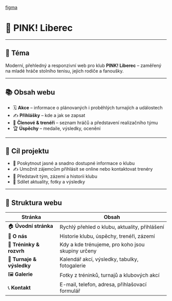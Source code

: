 [figma](https://www.figma.com/design/SP6iEs1XoBX1CIJT3tmq11/VedralLuk%C3%A1%C5%A1?node-id=0-1&m=dev&t=XbFoBjTTKFyfMH1Y-1)


# 🏓 PINK! Liberec

---

## 🎯 Téma

Moderní, přehledný a responzivní web pro klub **PINK! Liberec** – zaměřený na mladé hráče stolního tenisu, jejich rodiče a fanoušky.

---

## 📚 Obsah webu

- 🗓️ **Akce** – informace o plánovaných i proběhlých turnajích a událostech  
- ✍️ **Přihlášky** – kde a jak se zapsat  
- 👥 **Členové & trenéři** – seznam hráčů a představení realizačního týmu  
- 🏆 **Úspěchy** – medaile, výsledky, ocenění  

---

## 🎯 Cíl projektu

- 📌 Poskytnout jasné a snadno dostupné informace o klubu  
- ✍️ Umožnit zájemcům přihlásit se online nebo kontaktovat trenéry  
- 👋 Představit tým, zázemí a historii klubu  
- 📰 Sdílet aktuality, fotky a výsledky

---

## 🧭 Struktura webu

| Stránka | Obsah |
|--------|-------|
| 🏠 **Úvodní stránka** | Rychlý přehled o klubu, aktuality, přihlášení |
| 📖 **O nás** | Historie klubu, úspěchy, trenéři, zázemí |
| 📅 **Tréninky & rozvrh** | Kdy a kde trénujeme, pro koho jsou skupiny určeny |
| 🏓 **Turnaje & výsledky** | Kalendář akcí, výsledky, tabulky, fotogalerie |
| 🖼️ **Galerie** | Fotky z tréninků, turnajů a klubových akcí |
| 📞 **Kontakt** | E-mail, telefon, adresa, přihlašovací formulář |
